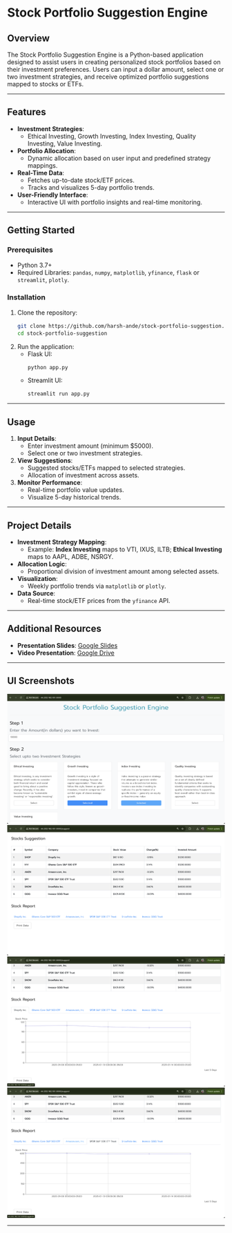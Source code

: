 
# **Stock Portfolio Suggestion Engine**

## **Overview**
The Stock Portfolio Suggestion Engine is a Python-based application designed to assist users in creating personalized stock portfolios based on their investment preferences. Users can input a dollar amount, select one or two investment strategies, and receive optimized portfolio suggestions mapped to stocks or ETFs. 

---

## **Features**
- **Investment Strategies**:
  - Ethical Investing, Growth Investing, Index Investing, Quality Investing, Value Investing.
- **Portfolio Allocation**:
  - Dynamic allocation based on user input and predefined strategy mappings.
- **Real-Time Data**:
  - Fetches up-to-date stock/ETF prices.
  - Tracks and visualizes 5-day portfolio trends.
- **User-Friendly Interface**:
  - Interactive UI with portfolio insights and real-time monitoring.

---

## **Getting Started**

### **Prerequisites**
- Python 3.7+
- Required Libraries: `pandas`, `numpy`, `matplotlib`, `yfinance`, `flask` or `streamlit`, `plotly`.

### **Installation**
1. Clone the repository:
   ```bash
   git clone https://github.com/harsh-ande/stock-portfolio-suggestion.git
   cd stock-portfolio-suggestion
   ```
2. Run the application:
   - Flask UI:
     ```bash
     python app.py
     ```
   - Streamlit UI:
     ```bash
     streamlit run app.py
     ```

---

## **Usage**
1. **Input Details**:
   - Enter investment amount (minimum $5000).
   - Select one or two investment strategies.
2. **View Suggestions**:
   - Suggested stocks/ETFs mapped to selected strategies.
   - Allocation of investment across assets.
3. **Monitor Performance**:
   - Real-time portfolio value updates.
   - Visualize 5-day historical trends.

---

## **Project Details**
- **Investment Strategy Mapping**:
  - Example: **Index Investing** maps to VTI, IXUS, ILTB; **Ethical Investing** maps to AAPL, ADBE, NSRGY.
- **Allocation Logic**:
  - Proportional division of investment amount among selected assets.
- **Visualization**:
  - Weekly portfolio trends via `matplotlib` or `plotly`.
- **Data Source**:
  - Real-time stock/ETF prices from the `yfinance` API.

---

## **Additional Resources**
- **Presentation Slides**: [Google Slides](https://docs.google.com/presentation/d/1crcFx46Im-dg5MYOpxmHWAB4QeHpHaL-EFQKVCabkvg/edit?usp=sharing)
- **Video Presentation**: [Google Drive](https://drive.google.com/file/d/1gEbO-AUxpT36W9g79JdyC3gwDQ81Aq-c/view)

---

## **UI Screenshots**
![Alt text](UI%20pictures/Home%20page.png "Home Page")
![Alt text](UI%20pictures/Suggestions.png "Suggested Stocks")
![Alt text](UI%20pictures/Graph%201.png "Stock 1 Trend")
![Alt text](UI%20pictures/Graph%202.png "Stock 2 Trend")


--- 
